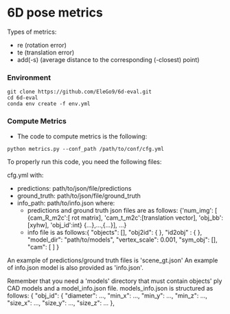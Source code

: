 # 6D pose metrics 
Types of metrics:
- re (rotation error)
- te (translation error)
- add(-s) (average distance to the corresponding (-closest) point)
 
### Environment
```
git clone https://github.com/EleGo9/6d-eval.git
cd 6d-eval
conda env create -f env.yml
```
### Compute Metrics
- The code to compute metrics is the following:
```
python metrics.py --conf_path /path/to/conf/cfg.yml
```
To properly run this code, you need the following files: 

cfg.yml with:
- predictions: path/to/json/file/predictions
- ground_truth: path/to/json/file/ground_truth
- info_path: path/to/info.json
where:
  - predictions and ground truth json files are as follows:
  {'num_img': [
  {cam_R_m2c':[
  rot matrix], 'cam_t_m2c':[translation vector], 'obj_bb':[xyhw], 'obj_id':int}
  {...},...,{...}], ...}
  - info file is as follows:{
    "objects": [],
    "obj2id": {
    },
    "id2obj" : {
    },
    "model_dir": "path/to/models",
    "vertex_scale": 0.001,
    "sym_obj": [],
    "cam": [
    ]
}

An example of predictions/ground truth files is 'scene_gt.json'
An example of info.json model is also provided as 'info.json'. 


Remember that you need a 'models' directory that must contain objects' ply CAD models and a model_info.json file.
models_info.json is structured as follows:
{
    "obj_id": {
        "diameter": ...,
        "min_x": ...,
        "min_y": ...,
        "min_z": ...,
        "size_x": ...,
        "size_y": ...,
        "size_z": ...
    },

    
